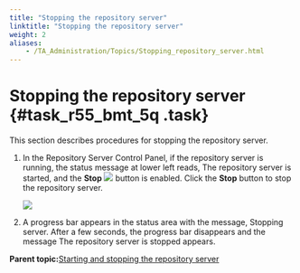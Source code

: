 ```yaml
--- 
title: "Stopping the repository server"
linktitle: "Stopping the repository server"
weight: 2
aliases: 
    - /TA_Administration/Topics/Stopping_repository_server.html
---
```

# Stopping the repository server {#task_r55_bmt_5q .task}

This section describes procedures for stopping the repository server.

1.  In the Repository Server Control Panel, if the repository server is running, the status message at lower left reads, The repository server is started, and the **Stop** ![](../Images/btn.RS_stop_repo.png) button is enabled. Click the **Stop** button to stop the repository server.

    ![](../Images/repo_start.png)

2.  A progress bar appears in the status area with the message, Stopping server. After a few seconds, the progress bar disappears and the message The repository server is stopped appears.


**Parent topic:**[Starting and stopping the repository server](../../TA_Administration/Topics/Repo_server_management_starting_stopping.html)

